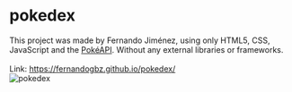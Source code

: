 # pokedex
This project was made by Fernando Jiménez, using only HTML5, CSS, JavaScript and the <a href="https://pokeapi.co/">PokéAPI</a>. Without any external libraries or frameworks.
<br>
<br>
Link: https://fernandogbz.github.io/pokedex/
<br>
![pokedex](https://user-images.githubusercontent.com/112293116/228218362-fc00a40d-4ddb-4cdc-8df4-7457077fe73f.png)
